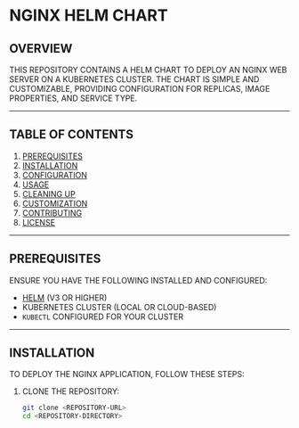# NGINX HELM CHART

## OVERVIEW
THIS REPOSITORY CONTAINS A HELM CHART TO DEPLOY AN NGINX WEB SERVER ON A KUBERNETES CLUSTER. THE CHART IS SIMPLE AND CUSTOMIZABLE, PROVIDING CONFIGURATION FOR REPLICAS, IMAGE PROPERTIES, AND SERVICE TYPE.

---

## TABLE OF CONTENTS
1. [PREREQUISITES](#prerequisites)
2. [INSTALLATION](#installation)
3. [CONFIGURATION](#configuration)
4. [USAGE](#usage)
5. [CLEANING UP](#cleaning-up)
6. [CUSTOMIZATION](#customization)
7. [CONTRIBUTING](#contributing)
8. [LICENSE](#license)

---

## PREREQUISITES
ENSURE YOU HAVE THE FOLLOWING INSTALLED AND CONFIGURED:

- [HELM](https://helm.sh/) (V3 OR HIGHER)
- KUBERNETES CLUSTER (LOCAL OR CLOUD-BASED)
- `KUBECTL` CONFIGURED FOR YOUR CLUSTER

---

## INSTALLATION
TO DEPLOY THE NGINX APPLICATION, FOLLOW THESE STEPS:

1. CLONE THE REPOSITORY:
   ```bash
   git clone <REPOSITORY-URL>
   cd <REPOSITORY-DIRECTORY>

